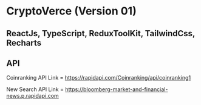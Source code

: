 # CryptoVerce (Version 01)

## ReactJs, TypeScript, ReduxToolKit, TailwindCss, Recharts

## API 
Coinranking API Link = https://rapidapi.com/Coinranking/api/coinranking1

New Search API Link = https://bloomberg-market-and-financial-news.p.rapidapi.com